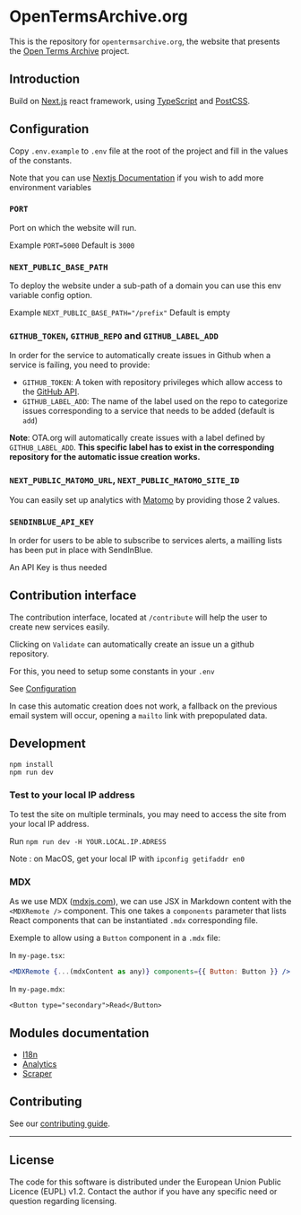 # OpenTermsArchive.org

This is the repository for `opentermsarchive.org`, the website that presents the [Open Terms Archive](https://github.com/ambanum/OpenTermsArchive) project.

## Introduction

Build on [Next.js](https://nextjs.org) react framework, using [TypeScript](https://www.typescriptlang.org/) and [PostCSS](https://postcss.org/).

## Configuration

Copy `.env.example` to `.env` file at the root of the project and fill in the values of the constants.

Note that you can use [Nextjs Documentation](https://nextjs.org/docs/basic-features/environment-variables#loading-environment-variables) if you wish to add more environment variables

### `PORT`

Port on which the website will run.

Example `PORT=5000`
Default is `3000`

### `NEXT_PUBLIC_BASE_PATH`

To deploy the website under a sub-path of a domain you can use this env variable config option.

Example `NEXT_PUBLIC_BASE_PATH="/prefix"`
Default is empty

### `GITHUB_TOKEN`, `GITHUB_REPO` and `GITHUB_LABEL_ADD`

In order for the service to automatically create issues in Github when a service is failing, you need to provide:

- `GITHUB_TOKEN`: A token with repository privileges which allow access to the [GitHub API](https://github.com/settings/tokens).
- `GITHUB_LABEL_ADD`: The name of the label used on the repo to categorize issues corresponding to a service that needs to be added (default is `add`)

**Note**: OTA.org will automatically create issues with a label defined by `GITHUB_LABEL_ADD`. **This specific label has to exist in the corresponding repository for the automatic issue creation works.**

### `NEXT_PUBLIC_MATOMO_URL`, `NEXT_PUBLIC_MATOMO_SITE_ID`

You can easily set up analytics with [Matomo](https://matomo.org/) by providing those 2 values.

### `SENDINBLUE_API_KEY`

In order for users to be able to subscribe to services alerts, a mailling lists has been put in place with SendInBlue.

An API Key is thus needed

## Contribution interface

The contribution interface, located at `/contribute` will help the user to create new services easily.

Clicking on `Validate` can automatically create an issue un a github repository.

For this, you need to setup some constants in your `.env`

See [Configuration](#Configuration)

In case this automatic creation does not work, a fallback on the previous email system will occur, opening a `mailto` link with prepopulated data.

## Development

```
npm install
npm run dev
```

### Test to your local IP address

To test the site on multiple terminals, you may need to access the site from your local IP address.

Run `npm run dev -H YOUR.LOCAL.IP.ADRESS`

Note : on MacOS, get your local IP with `ipconfig getifaddr en0`

### MDX

As we use MDX ([mdxjs.com](https://mdxjs.com/)), we can use JSX in Markdown content with the `<MDXRemote />` component. This one takes a `components` parameter that lists React components that can be instantiated `.mdx` corresponding file.

Exemple to allow using a `Button` component in a `.mdx` file:

In `my-page.tsx`:

```jsx
<MDXRemote {...(mdxContent as any)} components={{ Button: Button }} />
```

In `my-page.mdx`:

```mdx
<Button type="secondary">Read</Button>
```

## Modules documentation

- [I18n](./src/modules/I18n/README.md)
- [Analytics](./src/modules/Analytics/README.md)
- [Scraper](./src/modules/Scraper/README.md)

## Contributing

See our [contributing guide](CONTRIBUTING.md).

---

## License

The code for this software is distributed under the European Union Public Licence (EUPL) v1.2.
Contact the author if you have any specific need or question regarding licensing.
